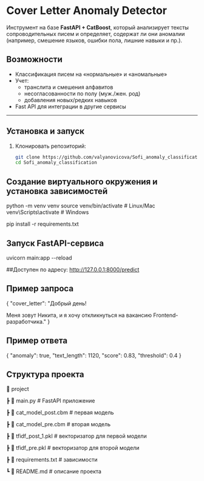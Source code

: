 # Cover Letter Anomaly Detector  

Инструмент на базе **FastAPI + CatBoost**, который анализирует тексты сопроводительных писем и определяет, содержат ли они аномалии (например, смешение языков, ошибки пола, лишние навыки и пр.).  

## Возможности  
- Классификация писем на «нормальные» и «аномальные»  
- Учет:  
  - транслита и смешения алфавитов  
  - несогласованности по полу (муж./жен. род)  
  - добавления новых/редких навыков  
- Fast API для интеграции в другие сервисы  

---

## Установка и запуск  

1. Клонировать репозиторий:  
   ```bash
   git clone https://github.com/valyanovicova/Sofi_anomaly_classification.git
   cd Sofi_anomaly_classification
## Создание виртуального окружения и установка зависимостей
python -m venv venv
source venv/bin/activate   # Linux/Mac
venv\Scripts\activate      # Windows

pip install -r requirements.txt

## Запуск FastAPI-сервиса
uvicorn main:app --reload

##Доступен по адресу: http://127.0.0.1:8000/predict

## Пример запроса
{
  "cover_letter": "Добрый день!

Меня зовут Никита, и я хочу откликнуться на вакансию Frontend-разработчика."
}

## Пример ответа
{
  "anomaly": true,
  "text_length": 1120,
  "score": 0.83,
  "threshold": 0.4
}
## Структура проекта
📂 project

 ┣ 📜 main.py              # FastAPI приложение
 
 ┣ 📜 cat_model_post.cbm   # первая модель
 
 ┣ 📜 cat_model_pre.cbm    # вторая модель
 
 ┣ 📜 tfidf_post_1.pkl     # векторизатор для первой модели
 
 ┣ 📜 tfidf_pre.pkl        # векторизатор для второй модели
 
 ┣ 📜 requirements.txt     # зависимости
 
 ┗ 📜 README.md            # описание проекта

